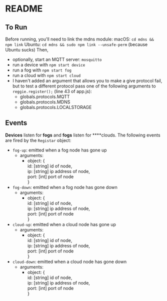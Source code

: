 # README

## To Run
Before running, you'll need to link the mdns module:
macOS:
`cd mdns && npm link`
Ubuntu:
`cd mdns && sudo npm link --unsafe-perm` (because Ubuntu sucks)
Then,
- optionally, start an MQTT server: `mosquitto`  
- run a device with `npm start device`
- run a fog with `npm start fog`
- run a cloud with `npm start cloud`
- I haven't added an argument that allows you to make a give protocol fail, but to test a different protocol pass one of the following arguments to `reggie.register();` (line 43 of app.js):  
    - globals.protocols.MQTT
    - globals.protocols.MDNS
    - globals.protocols.LOCALSTORAGE

## Events
**Devices** listen for **fogs** and **fogs** listen for ****clouds. The following events are fired by the `Registar` object:  
- `fog-up`: emitted when a fog node has gone up
    - arguments:
        - object: {  
            id: [string] id of node,  
            ip: [string] ip address of node,  
            port: [int] port of node  
        }  
- `fog-down`: emitted when a fog node has gone down  
    - arguments:  
        - object: {  
            id: [string] id of node,  
            ip: [string] ip address of node,  
            port: [int] port of node  
        }  
- `cloud-up`: emitted when a cloud node has gone up  
    - arguments:  
        - object: {  
            id: [string] id of node,  
            ip: [string] ip address of node,  
            port: [int] port of node  
        }  
- `cloud-down`: emitted when a cloud node has gone down  
    - arguments:  
        - object: {  
            id: [string] id of node,  
            ip: [string] ip address of node,  
            port: [int] port of node  
        }  
